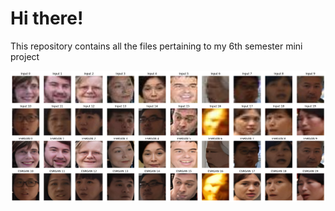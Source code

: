 # Hi there!
This repository contains all the files pertaining to my  6th semester mini project

![Results of Stage_1](result-1.png)
